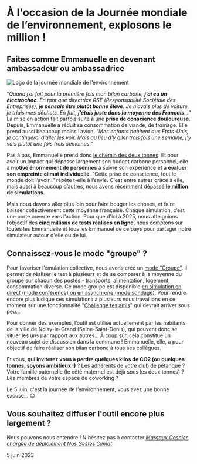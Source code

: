# À l'occasion de la Journée mondiale de l’environnement, explosons le million !

## Faites comme Emmanuelle en devenant ambassadeur ou ambassadrice

![Logo de la journée mondiale de l’environnement ](https://socenv.org.uk/wp-content/uploads/2023/02/WED.jpg)

“_Quand j’ai fait pour la première fois mon bilan carbone, **j’ai eu un électrochoc**. En tant que directrice RSE (Responsabilité Sociétale des Entreprises), **je pensais être plutôt bonne élève**. Je n’avais plus de voiture, je triais mes déchets. En fait, **j’étais juste dans la moyenne des Français**…_” La mise en action fait parfois suite à une **prise de conscience douloureuse**. Depuis, Emmanuelle a réduit sa consommation de viande, de fromage. Elle prend aussi beaucoup moins l’avion. “_Mes enfants habitent aux États-Unis, je continuerai d’aller les voir. Mais au lieu d’y aller trois fois une semaine, j’y vais plutôt une fois trois semaines_.”

Pas à pas, Emmanuelle prend donc [le chemin des deux tonnes](https://nosgestesclimat.fr/blog/budget). Et pour avoir un impact qui dépasse largement son budget carbone personnel, elle a **motivé énormément de personnes** à suivre son expérience et à **évaluer son empreinte climat individuelle**. “Cette prise de conscience, tout le monde doit l’avoir !” répète t-elle à l’envie. C'est entre autres grâce à elle, mais aussi à beaucoup d’autres, nous avons récemment dépassé **le million de simulations**.

Mais nous devons aller plus loin pour faire bouger les choses, et faire baisser collectivement cette moyenne française. Chaque simulation, c’est une porte ouverte vers l’action. Pour que d'ici à 2025, nous atteignions l’objectif des **cinq millions de tests réalisés en ligne**, nous comptons sur toutes les Emmanuelle et tous les Emmanuel de ce pays pour partager notre simulateur autour d'elle ou de lui.

## Connaissez-vous le mode "groupe" ?

Pour favoriser l’émulation collective, nous avons créé un [mode “Groupe”](https://nosgestesclimat.fr/groupe). Il permet de réaliser le test à plusieurs et de se comparer à la moyenne du groupe sur chacun des postes - transports, alimentation, logement, consommation diverse. Ce mode groupe est disponible [en simulation en direct (mode conférence) ou en asynchrone (mode sondage)](https://nosgestesclimat.fr/guide). Pour rendre encore plus ludique ces simulations à plusieurs nous travaillons en ce moment sur une fonctionnalité "[Challenge tes amis](https://github.com/datagir/nosgestesclimat-site/issues/1078)" qui devrait arriver sous peu...

Pour donner des exemples, l’outil est utilisé actuellement par les habitants de la ville de Noisy-le-Grand (Seine-Saint-Denis), qui peuvent donc se situer les uns par rapport aux autres… À coup sûr, cela constitue un nouveau sujet de discussion dans la commune ! Emmanuelle, elle, a pour objectif de faire réaliser son bilan carbone à tous ses collègues.

Et vous, **qui inviterez vous à perdre quelques kilos de CO2 (ou quelques tonnes, soyons ambitieux !)** ? Les adhérents de votre club de pétanque ? Votre famille paternelle (le côté maternel est déjà sous les deux tonnes) ? Les membres de votre espace de coworking ?

Le 5 juin, c'est la journée de l’environnement, vous avez une bonne excuse... 😉

## Vous souhaitez diffuser l'outil encore plus largement ?

Nous pouvons nous entendre ! N'hésitez pas à contacter [_Margaux Cosnier, chargée de déploiement Nos Gestes Climat_](mailto:margaux.cosnier@beta.gouv.fr)

5 juin 2023
